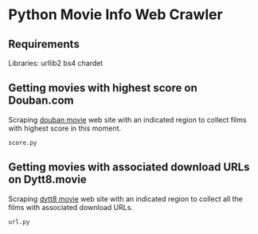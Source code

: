# Python Movie Info Web Crawler

## Requirements
Libraries:
urllib2
bs4
chardet

## Getting movies with highest score on Douban.com
Scraping [douban movie](http://movie.douban.com/nowplaying/beijing/) web site with an indicated region to collect films with highest score in this moment.
```
score.py
```

## Getting movies with associated download URLs on Dytt8.movie
Scraping [dytt8 movie](http://www.dytt8.net/html/gndy/dyzz/index.html) web site with an indicated region to collect all the films with associated download URLs.
```
url.py
```

